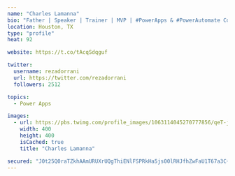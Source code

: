 ```yaml
---
name: "Charles Lamanna"
bio: "Father | Speaker | Trainer | MVP | #PowerApps & #PowerAutomate Community Super User | YouTuber Right-pointing triangle http://youtube.com/c/rezadorrani | Learn - Share - Clockwise rightwards and leftwards open circle arrows"
location: Houston, TX
type: "profile"
heat: 92

website: https://t.co/tAcqSdqguf

twitter:
  username: rezadorrani
  url: https://twitter.com/rezadorrani
  followers: 2512

topics:
  - Power Apps

images:
  - url: https://pbs.twimg.com/profile_images/1063114045270777856/qeT-jpWr_400x400.jpg
    width: 400
    height: 400
    isCached: true
    title: "Charles Lamanna"

secured: "J0t25Q0raTZkhAAmURUXrUQgThiENlFSPRkHa5js00lRHJfhZwFaU1T67a3C+zrqRWpPgVg9T3qbqVz1MuWeBmDJszV/AJfRfvOVMhlQYmMDkAJuxbPqm6+bOCc+Pp8BJ0Sm24kLvbR6M/PPSA/z86GLETLUKKCn/q6Vu4zAgD/Da2JptWLPvglSblKo6WKJzsGY78UwQXLpWY+IAovhnLJjUtkXU8RzBY8F7RrBMCx0t4JHSdwucqNnnaJBPjWH7W0ci287gcCx2qlWvuS1wC8eoXz+U9oTUDPsK91SHDU7NeUBN0BRcDqm2w+9xFCQFRplm5FIL+2qY4XLlKy8vG1X8mQcbSASTtk+eUwyTpKZ+Qbm1CLETS4RNFtK3NrqnuR8B0j2A8h5O9J7sZCcQJiVTGQsCl/eOkeweHERaa4=;Z69wqFB250wJHN/ik/FmQQ=="
---
```



